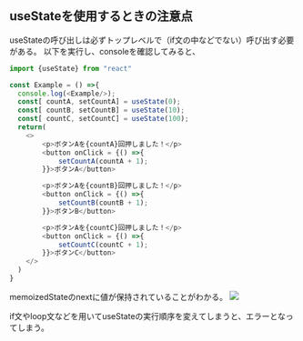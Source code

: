 ## useStateを使用するときの注意点
useStateの呼び出しは必ずトップレベルで（if文の中などでない）呼び出す必要がある。
以下を実行し、consoleを確認してみると、
```js
import {useState} from "react"

const Example = () =>{
  console.log(<Example/>);
  const[ countA, setCountA] = useState(0);
  const[ countB, setCountB] = useState(10);
  const[ countC, setCountC] = useState(100);
  return(
    <>
        <p>ボタンAを{countA}回押しました！</p>
        <button onClick = {() =>{
            setCountA(countA + 1);
        }}>ボタンA</button>

        <p>ボタンAを{countB}回押しました！</p>
        <button onClick = {() =>{
            setCountB(countB + 1);
        }}>ボタンB</button>

        <p>ボタンAを{countC}回押しました！</p>
        <button onClick = {() =>{
            setCountC(countC + 1);
        }}>ボタンC</button>
    </>
  )
}
```
memoizedStateのnextに値が保持されていることがわかる。
 <img src="/Users/yuu/Library/Mobile Documents/com~apple~CloudDocs/development/React/react-guide-material/useState.png">

if文やloop文などを用いてuseStateの実行順序を変えてしまうと、エラーとなってしまう。